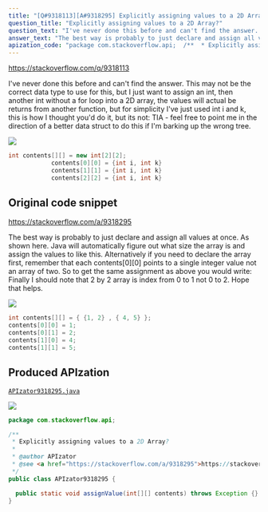 ```yaml
---
title: "[Q#9318113][A#9318295] Explicitly assigning values to a 2D Array?"
question_title: "Explicitly assigning values to a 2D Array?"
question_text: "I've never done this before and can't find the answer. This may not be the correct data type to use for this, but I just want to assign an int, then another int without a for loop into a 2D array, the values will actual be returns from another function, but for simplicity I've just used int i and k, this is how I thought you'd do it, but its not: TIA - feel free to point me in the direction of a better data struct to do this if I'm barking up the wrong tree."
answer_text: "The best way is probably to just declare and assign all values at once.  As shown here. Java will automatically figure out what size the array is and assign the values to like this. Alternatively if you need to declare the array first, remember that each contents[0][0] points to a single integer value not an array of two.  So to get the same assignment as above you would write: Finally I should note that 2 by 2 array is index from 0 to 1 not 0 to 2. Hope that helps."
apization_code: "package com.stackoverflow.api;  /**  * Explicitly assigning values to a 2D Array?  *  * @author APIzator  * @see <a href=\"https://stackoverflow.com/a/9318295\">https://stackoverflow.com/a/9318295</a>  */ public class APIzator9318295 {    public static void assignValue(int[][] contents) throws Exception {} }"
---
```


https://stackoverflow.com/q/9318113

I&#x27;ve never done this before and can&#x27;t find the answer. This may not be the correct data type to use for this, but I just want to assign an int, then another int without a for loop into a 2D array, the values will actual be returns from another function, but for simplicity I&#x27;ve just used int i and k, this is how I thought you&#x27;d do it, but its not:
TIA - feel free to point me in the direction of a better data struct to do this if I&#x27;m barking up the wrong tree.


<div class="code-logo"><img src="/stackoverflow.png" /></div>

```java
int contents[][] = new int[2][2];
            contents[0][0] = {int i, int k}
            contents[1][1] = {int i, int k}
            contents[2][2] = {int i, int k}
```


## Original code snippet

https://stackoverflow.com/a/9318295

The best way is probably to just declare and assign all values at once.  As shown here.
Java will automatically figure out what size the array is and assign the values to like this.
Alternatively if you need to declare the array first, remember that each contents[0][0] points to a single integer value not an array of two.  So to get the same assignment as above you would write:
Finally I should note that 2 by 2 array is index from 0 to 1 not 0 to 2.
Hope that helps.

<div class="code-logo"><img src="/stackoverflow.png" /></div>

```java
int contents[][] = { {1, 2} , { 4, 5} };
contents[0][0] = 1;
contents[0][1] = 2;
contents[1][0] = 4;
contents[1][1] = 5;
```

## Produced APIzation

[`APIzator9318295.java`](https://github.com/pasqualesalza/apization-temp/raw/main/data/search/APIzator9318295.java)

<div class="code-logo"><img src="/apizator.png" /></div>

```java
package com.stackoverflow.api;

/**
 * Explicitly assigning values to a 2D Array?
 *
 * @author APIzator
 * @see <a href="https://stackoverflow.com/a/9318295">https://stackoverflow.com/a/9318295</a>
 */
public class APIzator9318295 {

  public static void assignValue(int[][] contents) throws Exception {}
}

```